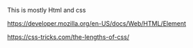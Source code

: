 This is mostly Html and css

https://developer.mozilla.org/en-US/docs/Web/HTML/Element

https://css-tricks.com/the-lengths-of-css/
